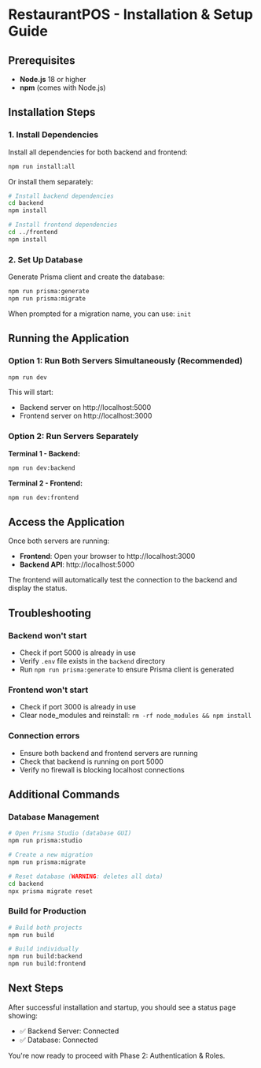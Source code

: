 # RestaurantPOS - Installation & Setup Guide

## Prerequisites

- **Node.js** 18 or higher
- **npm** (comes with Node.js)

## Installation Steps

### 1. Install Dependencies

Install all dependencies for both backend and frontend:

```bash
npm run install:all
```

Or install them separately:

```bash
# Install backend dependencies
cd backend
npm install

# Install frontend dependencies
cd ../frontend
npm install
```

### 2. Set Up Database

Generate Prisma client and create the database:

```bash
npm run prisma:generate
npm run prisma:migrate
```

When prompted for a migration name, you can use: `init`

## Running the Application

### Option 1: Run Both Servers Simultaneously (Recommended)

```bash
npm run dev
```

This will start:
- Backend server on http://localhost:5000
- Frontend server on http://localhost:3000

### Option 2: Run Servers Separately

**Terminal 1 - Backend:**
```bash
npm run dev:backend
```

**Terminal 2 - Frontend:**
```bash
npm run dev:frontend
```

## Access the Application

Once both servers are running:

- **Frontend**: Open your browser to http://localhost:3000
- **Backend API**: http://localhost:5000

The frontend will automatically test the connection to the backend and display the status.

## Troubleshooting

### Backend won't start
- Check if port 5000 is already in use
- Verify `.env` file exists in the `backend` directory
- Run `npm run prisma:generate` to ensure Prisma client is generated

### Frontend won't start
- Check if port 3000 is already in use
- Clear node_modules and reinstall: `rm -rf node_modules && npm install`

### Connection errors
- Ensure both backend and frontend servers are running
- Check that backend is running on port 5000
- Verify no firewall is blocking localhost connections

## Additional Commands

### Database Management

```bash
# Open Prisma Studio (database GUI)
npm run prisma:studio

# Create a new migration
npm run prisma:migrate

# Reset database (WARNING: deletes all data)
cd backend
npx prisma migrate reset
```

### Build for Production

```bash
# Build both projects
npm run build

# Build individually
npm run build:backend
npm run build:frontend
```

## Next Steps

After successful installation and startup, you should see a status page showing:
- ✅ Backend Server: Connected
- ✅ Database: Connected

You're now ready to proceed with Phase 2: Authentication & Roles.
